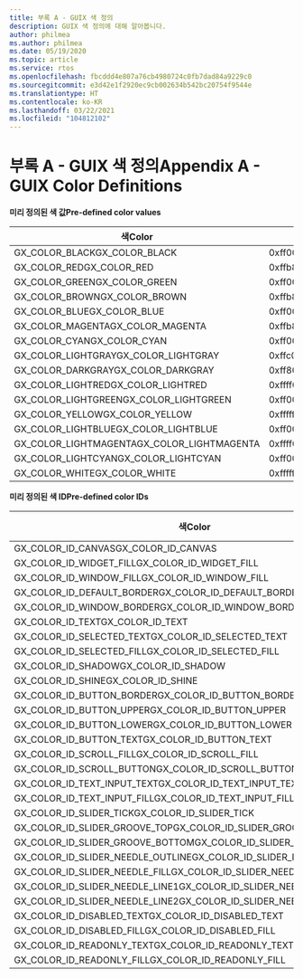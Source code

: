 ```yaml
---
title: 부록 A - GUIX 색 정의
description: GUIX 색 정의에 대해 알아봅니다.
author: philmea
ms.author: philmea
ms.date: 05/19/2020
ms.topic: article
ms.service: rtos
ms.openlocfilehash: fbcddd4e807a76cb4980724c0fb7dad84a9229c0
ms.sourcegitcommit: e3d42e1f2920ec9cb002634b542bc20754f9544e
ms.translationtype: HT
ms.contentlocale: ko-KR
ms.lasthandoff: 03/22/2021
ms.locfileid: "104812102"
---
```

# <a name="appendix-a---guix-color-definitions"></a><span data-ttu-id="6756f-103">부록 A - GUIX 색 정의</span><span class="sxs-lookup"><span data-stu-id="6756f-103">Appendix A - GUIX Color Definitions</span></span> 

<span data-ttu-id="6756f-104">__**미리 정의된 색 값**__</span><span class="sxs-lookup"><span data-stu-id="6756f-104">__**Pre-defined color values**__</span></span>

| <span data-ttu-id="6756f-105">색</span><span class="sxs-lookup"><span data-stu-id="6756f-105">Color</span></span>                            | <span data-ttu-id="6756f-106">값</span><span class="sxs-lookup"><span data-stu-id="6756f-106">Value</span></span>           |
| -------------------------------- | --------------- |
| <span data-ttu-id="6756f-107">GX_COLOR_BLACK</span><span class="sxs-lookup"><span data-stu-id="6756f-107">GX_COLOR_BLACK</span></span>                   | <span data-ttu-id="6756f-108">0xff000000</span><span class="sxs-lookup"><span data-stu-id="6756f-108">0xff000000</span></span>      |
| <span data-ttu-id="6756f-109">GX_COLOR_RED</span><span class="sxs-lookup"><span data-stu-id="6756f-109">GX_COLOR_RED</span></span>                     | <span data-ttu-id="6756f-110">0xffb80000</span><span class="sxs-lookup"><span data-stu-id="6756f-110">0xffb80000</span></span>      |
| <span data-ttu-id="6756f-111">GX_COLOR_GREEN</span><span class="sxs-lookup"><span data-stu-id="6756f-111">GX_COLOR_GREEN</span></span>                   | <span data-ttu-id="6756f-112">0xff00bc00</span><span class="sxs-lookup"><span data-stu-id="6756f-112">0xff00bc00</span></span>      |
| <span data-ttu-id="6756f-113">GX_COLOR_BROWN</span><span class="sxs-lookup"><span data-stu-id="6756f-113">GX_COLOR_BROWN</span></span>                   | <span data-ttu-id="6756f-114">0xffb8bc00</span><span class="sxs-lookup"><span data-stu-id="6756f-114">0xffb8bc00</span></span>      |
| <span data-ttu-id="6756f-115">GX_COLOR_BLUE</span><span class="sxs-lookup"><span data-stu-id="6756f-115">GX_COLOR_BLUE</span></span>                    | <span data-ttu-id="6756f-116">0xff0000b8</span><span class="sxs-lookup"><span data-stu-id="6756f-116">0xff0000b8</span></span>      |
| <span data-ttu-id="6756f-117">GX_COLOR_MAGENTA</span><span class="sxs-lookup"><span data-stu-id="6756f-117">GX_COLOR_MAGENTA</span></span>                 | <span data-ttu-id="6756f-118">0xffb800b8</span><span class="sxs-lookup"><span data-stu-id="6756f-118">0xffb800b8</span></span>      |
| <span data-ttu-id="6756f-119">GX_COLOR_CYAN</span><span class="sxs-lookup"><span data-stu-id="6756f-119">GX_COLOR_CYAN</span></span>                    | <span data-ttu-id="6756f-120">0xff00bcb8</span><span class="sxs-lookup"><span data-stu-id="6756f-120">0xff00bcb8</span></span>      |
| <span data-ttu-id="6756f-121">GX_COLOR_LIGHTGRAY</span><span class="sxs-lookup"><span data-stu-id="6756f-121">GX_COLOR_LIGHTGRAY</span></span>               | <span data-ttu-id="6756f-122">0xffc0c0c0</span><span class="sxs-lookup"><span data-stu-id="6756f-122">0xffc0c0c0</span></span>      |
| <span data-ttu-id="6756f-123">GX_COLOR_DARKGRAY</span><span class="sxs-lookup"><span data-stu-id="6756f-123">GX_COLOR_DARKGRAY</span></span>                | <span data-ttu-id="6756f-124">0xff808080</span><span class="sxs-lookup"><span data-stu-id="6756f-124">0xff808080</span></span>      |
| <span data-ttu-id="6756f-125">GX_COLOR_LIGHTRED</span><span class="sxs-lookup"><span data-stu-id="6756f-125">GX_COLOR_LIGHTRED</span></span>                | <span data-ttu-id="6756f-126">0xffff0000</span><span class="sxs-lookup"><span data-stu-id="6756f-126">0xffff0000</span></span>      |
| <span data-ttu-id="6756f-127">GX_COLOR_LIGHTGREEN</span><span class="sxs-lookup"><span data-stu-id="6756f-127">GX_COLOR_LIGHTGREEN</span></span>              | <span data-ttu-id="6756f-128">0xff00ff00</span><span class="sxs-lookup"><span data-stu-id="6756f-128">0xff00ff00</span></span>      |
| <span data-ttu-id="6756f-129">GX_COLOR_YELLOW</span><span class="sxs-lookup"><span data-stu-id="6756f-129">GX_COLOR_YELLOW</span></span>                  | <span data-ttu-id="6756f-130">0xffffff00</span><span class="sxs-lookup"><span data-stu-id="6756f-130">0xffffff00</span></span>      |
| <span data-ttu-id="6756f-131">GX_COLOR_LIGHTBLUE</span><span class="sxs-lookup"><span data-stu-id="6756f-131">GX_COLOR_LIGHTBLUE</span></span>               | <span data-ttu-id="6756f-132">0xff0000ff</span><span class="sxs-lookup"><span data-stu-id="6756f-132">0xff0000ff</span></span>      |
| <span data-ttu-id="6756f-133">GX_COLOR_LIGHTMAGENTA</span><span class="sxs-lookup"><span data-stu-id="6756f-133">GX_COLOR_LIGHTMAGENTA</span></span>            | <span data-ttu-id="6756f-134">0xffff00ff</span><span class="sxs-lookup"><span data-stu-id="6756f-134">0xffff00ff</span></span>      |
| <span data-ttu-id="6756f-135">GX_COLOR_LIGHTCYAN</span><span class="sxs-lookup"><span data-stu-id="6756f-135">GX_COLOR_LIGHTCYAN</span></span>               | <span data-ttu-id="6756f-136">0xff00ffff</span><span class="sxs-lookup"><span data-stu-id="6756f-136">0xff00ffff</span></span>      |
| <span data-ttu-id="6756f-137">GX_COLOR_WHITE</span><span class="sxs-lookup"><span data-stu-id="6756f-137">GX_COLOR_WHITE</span></span>                   | <span data-ttu-id="6756f-138">0xffffffff</span><span class="sxs-lookup"><span data-stu-id="6756f-138">0xffffffff</span></span>      |

<span data-ttu-id="6756f-139">__**미리 정의된 색 ID**__</span><span class="sxs-lookup"><span data-stu-id="6756f-139">__**Pre-defined color IDs**__</span></span>

| <span data-ttu-id="6756f-140">색</span><span class="sxs-lookup"><span data-stu-id="6756f-140">Color</span></span>                             | <span data-ttu-id="6756f-141">값</span><span class="sxs-lookup"><span data-stu-id="6756f-141">Value</span></span> |
|---------------------------------- | ---- |
| <span data-ttu-id="6756f-142">GX_COLOR_ID_CANVAS</span><span class="sxs-lookup"><span data-stu-id="6756f-142">GX_COLOR_ID_CANVAS</span></span>                | <span data-ttu-id="6756f-143">0</span><span class="sxs-lookup"><span data-stu-id="6756f-143">0</span></span>    |
| <span data-ttu-id="6756f-144">GX_COLOR_ID_WIDGET_FILL</span><span class="sxs-lookup"><span data-stu-id="6756f-144">GX_COLOR_ID_WIDGET_FILL</span></span>           | <span data-ttu-id="6756f-145">1</span><span class="sxs-lookup"><span data-stu-id="6756f-145">1</span></span>    |
| <span data-ttu-id="6756f-146">GX_COLOR_ID_WINDOW_FILL</span><span class="sxs-lookup"><span data-stu-id="6756f-146">GX_COLOR_ID_WINDOW_FILL</span></span>           | <span data-ttu-id="6756f-147">2</span><span class="sxs-lookup"><span data-stu-id="6756f-147">2</span></span>    |
| <span data-ttu-id="6756f-148">GX_COLOR_ID_DEFAULT_BORDER</span><span class="sxs-lookup"><span data-stu-id="6756f-148">GX_COLOR_ID_DEFAULT_BORDER</span></span>        | <span data-ttu-id="6756f-149">3</span><span class="sxs-lookup"><span data-stu-id="6756f-149">3</span></span>    |
| <span data-ttu-id="6756f-150">GX_COLOR_ID_WINDOW_BORDER</span><span class="sxs-lookup"><span data-stu-id="6756f-150">GX_COLOR_ID_WINDOW_BORDER</span></span>         | <span data-ttu-id="6756f-151">4</span><span class="sxs-lookup"><span data-stu-id="6756f-151">4</span></span>    |
| <span data-ttu-id="6756f-152">GX_COLOR_ID_TEXT</span><span class="sxs-lookup"><span data-stu-id="6756f-152">GX_COLOR_ID_TEXT</span></span>                  | <span data-ttu-id="6756f-153">5</span><span class="sxs-lookup"><span data-stu-id="6756f-153">5</span></span>    |
| <span data-ttu-id="6756f-154">GX_COLOR_ID_SELECTED_TEXT</span><span class="sxs-lookup"><span data-stu-id="6756f-154">GX_COLOR_ID_SELECTED_TEXT</span></span>         | <span data-ttu-id="6756f-155">6</span><span class="sxs-lookup"><span data-stu-id="6756f-155">6</span></span>    |
| <span data-ttu-id="6756f-156">GX_COLOR_ID_SELECTED_FILL</span><span class="sxs-lookup"><span data-stu-id="6756f-156">GX_COLOR_ID_SELECTED_FILL</span></span>         | <span data-ttu-id="6756f-157">7</span><span class="sxs-lookup"><span data-stu-id="6756f-157">7</span></span>    |
| <span data-ttu-id="6756f-158">GX_COLOR_ID_SHADOW</span><span class="sxs-lookup"><span data-stu-id="6756f-158">GX_COLOR_ID_SHADOW</span></span>                | <span data-ttu-id="6756f-159">8</span><span class="sxs-lookup"><span data-stu-id="6756f-159">8</span></span>    |
| <span data-ttu-id="6756f-160">GX_COLOR_ID_SHINE</span><span class="sxs-lookup"><span data-stu-id="6756f-160">GX_COLOR_ID_SHINE</span></span>                 | <span data-ttu-id="6756f-161">9</span><span class="sxs-lookup"><span data-stu-id="6756f-161">9</span></span>    |
| <span data-ttu-id="6756f-162">GX_COLOR_ID_BUTTON_BORDER</span><span class="sxs-lookup"><span data-stu-id="6756f-162">GX_COLOR_ID_BUTTON_BORDER</span></span>         | <span data-ttu-id="6756f-163">10</span><span class="sxs-lookup"><span data-stu-id="6756f-163">10</span></span>   |
| <span data-ttu-id="6756f-164">GX_COLOR_ID_BUTTON_UPPER</span><span class="sxs-lookup"><span data-stu-id="6756f-164">GX_COLOR_ID_BUTTON_UPPER</span></span>          | <span data-ttu-id="6756f-165">11</span><span class="sxs-lookup"><span data-stu-id="6756f-165">11</span></span>   |
| <span data-ttu-id="6756f-166">GX_COLOR_ID_BUTTON_LOWER</span><span class="sxs-lookup"><span data-stu-id="6756f-166">GX_COLOR_ID_BUTTON_LOWER</span></span>          | <span data-ttu-id="6756f-167">12</span><span class="sxs-lookup"><span data-stu-id="6756f-167">12</span></span>   |
| <span data-ttu-id="6756f-168">GX_COLOR_ID_BUTTON_TEXT</span><span class="sxs-lookup"><span data-stu-id="6756f-168">GX_COLOR_ID_BUTTON_TEXT</span></span>           | <span data-ttu-id="6756f-169">13</span><span class="sxs-lookup"><span data-stu-id="6756f-169">13</span></span>   |
| <span data-ttu-id="6756f-170">GX_COLOR_ID_SCROLL_FILL</span><span class="sxs-lookup"><span data-stu-id="6756f-170">GX_COLOR_ID_SCROLL_FILL</span></span>           | <span data-ttu-id="6756f-171">14</span><span class="sxs-lookup"><span data-stu-id="6756f-171">14</span></span>   |
| <span data-ttu-id="6756f-172">GX_COLOR_ID_SCROLL_BUTTON</span><span class="sxs-lookup"><span data-stu-id="6756f-172">GX_COLOR_ID_SCROLL_BUTTON</span></span>         | <span data-ttu-id="6756f-173">15</span><span class="sxs-lookup"><span data-stu-id="6756f-173">15</span></span>   |
| <span data-ttu-id="6756f-174">GX_COLOR_ID_TEXT_INPUT_TEXT</span><span class="sxs-lookup"><span data-stu-id="6756f-174">GX_COLOR_ID_TEXT_INPUT_TEXT</span></span>       | <span data-ttu-id="6756f-175">16</span><span class="sxs-lookup"><span data-stu-id="6756f-175">16</span></span>   |
| <span data-ttu-id="6756f-176">GX_COLOR_ID_TEXT_INPUT_FILL</span><span class="sxs-lookup"><span data-stu-id="6756f-176">GX_COLOR_ID_TEXT_INPUT_FILL</span></span>       | <span data-ttu-id="6756f-177">17</span><span class="sxs-lookup"><span data-stu-id="6756f-177">17</span></span>   |
| <span data-ttu-id="6756f-178">GX_COLOR_ID_SLIDER_TICK</span><span class="sxs-lookup"><span data-stu-id="6756f-178">GX_COLOR_ID_SLIDER_TICK</span></span>           | <span data-ttu-id="6756f-179">18</span><span class="sxs-lookup"><span data-stu-id="6756f-179">18</span></span>   |
| <span data-ttu-id="6756f-180">GX_COLOR_ID_SLIDER_GROOVE_TOP</span><span class="sxs-lookup"><span data-stu-id="6756f-180">GX_COLOR_ID_SLIDER_GROOVE_TOP</span></span>     | <span data-ttu-id="6756f-181">19</span><span class="sxs-lookup"><span data-stu-id="6756f-181">19</span></span>   |
| <span data-ttu-id="6756f-182">GX_COLOR_ID_SLIDER_GROOVE_BOTTOM</span><span class="sxs-lookup"><span data-stu-id="6756f-182">GX_COLOR_ID_SLIDER_GROOVE_BOTTOM</span></span>  | <span data-ttu-id="6756f-183">20</span><span class="sxs-lookup"><span data-stu-id="6756f-183">20</span></span>   |
| <span data-ttu-id="6756f-184">GX_COLOR_ID_SLIDER_NEEDLE_OUTLINE</span><span class="sxs-lookup"><span data-stu-id="6756f-184">GX_COLOR_ID_SLIDER_NEEDLE_OUTLINE</span></span> | <span data-ttu-id="6756f-185">21</span><span class="sxs-lookup"><span data-stu-id="6756f-185">21</span></span>   |
| <span data-ttu-id="6756f-186">GX_COLOR_ID_SLIDER_NEEDLE_FILL</span><span class="sxs-lookup"><span data-stu-id="6756f-186">GX_COLOR_ID_SLIDER_NEEDLE_FILL</span></span>    | <span data-ttu-id="6756f-187">22</span><span class="sxs-lookup"><span data-stu-id="6756f-187">22</span></span>   |
| <span data-ttu-id="6756f-188">GX_COLOR_ID_SLIDER_NEEDLE_LINE1</span><span class="sxs-lookup"><span data-stu-id="6756f-188">GX_COLOR_ID_SLIDER_NEEDLE_LINE1</span></span>   | <span data-ttu-id="6756f-189">23</span><span class="sxs-lookup"><span data-stu-id="6756f-189">23</span></span>   |
| <span data-ttu-id="6756f-190">GX_COLOR_ID_SLIDER_NEEDLE_LINE2</span><span class="sxs-lookup"><span data-stu-id="6756f-190">GX_COLOR_ID_SLIDER_NEEDLE_LINE2</span></span>   | <span data-ttu-id="6756f-191">24</span><span class="sxs-lookup"><span data-stu-id="6756f-191">24</span></span>   |
| <span data-ttu-id="6756f-192">GX_COLOR_ID_DISABLED_TEXT</span><span class="sxs-lookup"><span data-stu-id="6756f-192">GX_COLOR_ID_DISABLED_TEXT</span></span>         | <span data-ttu-id="6756f-193">25</span><span class="sxs-lookup"><span data-stu-id="6756f-193">25</span></span>   |
| <span data-ttu-id="6756f-194">GX_COLOR_ID_DISABLED_FILL</span><span class="sxs-lookup"><span data-stu-id="6756f-194">GX_COLOR_ID_DISABLED_FILL</span></span>         | <span data-ttu-id="6756f-195">26</span><span class="sxs-lookup"><span data-stu-id="6756f-195">26</span></span>   |
| <span data-ttu-id="6756f-196">GX_COLOR_ID_READONLY_TEXT</span><span class="sxs-lookup"><span data-stu-id="6756f-196">GX_COLOR_ID_READONLY_TEXT</span></span>         | <span data-ttu-id="6756f-197">27</span><span class="sxs-lookup"><span data-stu-id="6756f-197">27</span></span>   |
| <span data-ttu-id="6756f-198">GX_COLOR_ID_READONLY_FILL</span><span class="sxs-lookup"><span data-stu-id="6756f-198">GX_COLOR_ID_READONLY_FILL</span></span>         | <span data-ttu-id="6756f-199">28</span><span class="sxs-lookup"><span data-stu-id="6756f-199">28</span></span>   |